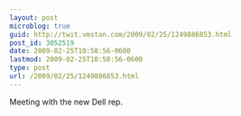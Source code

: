 ```yaml
---
layout: post
microblog: true
guid: http://twit.vmstan.com/2009/02/25/1249886853.html
post_id: 3052519
date: 2009-02-25T10:58:56-0600
lastmod: 2009-02-25T10:58:56-0600
type: post
url: /2009/02/25/1249886853.html
---
```

Meeting with the new Dell rep.
